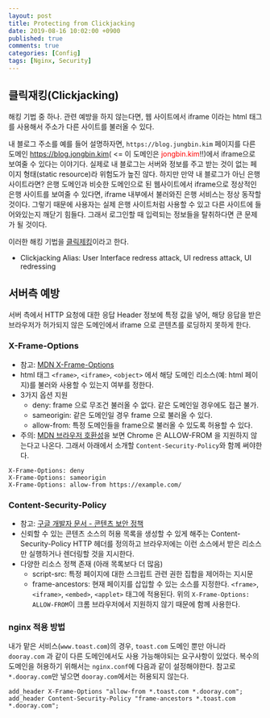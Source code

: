 ```yaml
---
layout: post
title: Protecting from Clickjacking
date: 2019-08-16 10:02:00 +0900
published: true
comments: true
categories: [Config]
tags: [Nginx, Security]
---
```


## 클릭재킹(Clickjacking)
해킹 기법 중 하나. 관련 예방을 하지 않는다면, 웹 사이트에서 iframe 이라는 html 태그를 사용해서 주소가 다른 사이트를 불러올 수 있다.

내 블로그 주소를 예를 들어 설명하자면, `https://blog.jungbin.kim` 페이지를 다른 도메인 <span style="color:red">https://blog.jongbin.kim</span>( <= 이 도메인은 <span style="color:red">jongbin.kim</span>!!)에서 iframe으로 보여줄 수 있다는 이야기다. 실제로 내 블로그는 서버와 정보를 주고 받는 것이 없는 페이지 형태(static resource)라 위험도가 높진 않다. 하지만 만약 내 블로그가 아닌 은행 사이트라면? 은행 도메인과 비슷한 도메인으로 된 웹사이트에서 iframe으로 정상적인 은행 사이트를 보여줄 수 있다면, iframe 내부에서 불러와진 은행 서비스는 정상 동작할 것이다. 그렇기 때문에 사용자는 실제 은행 사이트처럼 사용할 수 있고 다른 사이트에 들어와있는지 깨닫기 힘들다. 그래서 로그인할 때 입력되는 정보들을 탈취하다면 큰 문제가 될 것이다. 

이러한 해킹 기법을 [클릭제킹](https://ko.wikipedia.org/wiki/%ED%81%B4%EB%A6%AD%EC%9E%AC%ED%82%B9)이라고 한다.

- Clickjacking Alias: User Interface redress attack, UI redress attack, UI redressing

## 서버측 예방 

서버 측에서 HTTP 요청에 대한 응답 Header 정보에 특정 값을 넣어, 해당 응답을 받은 브라우저가 허가되지 않은 도메인에서 iframe 으로 콘텐츠를 로딩하지 못하게 한다. 

### X-Frame-Options

- 참고: [MDN X-Frame-Options](https://developer.mozilla.org/ko/docs/Web/HTTP/Headers/X-Frame-Options)
- html 태그 `<frame>`, `<iframe>`, `<object>` 에서 해당 도메인 리소스(예: html 페이지)를 불러와 사용할 수 있는지 여부를 정한다.
- 3가지 옵션 지원
  - deny: frame 으로 무조건 불러올 수 없다. 같은 도메인일 경우에도 접근 불가.
  - sameorigin: 같은 도메인일 경우 frame 으로 불러올 수 있다.
  - allow-from: 특정 도메인들을 frame으로 불러올 수 있도록 허용할 수 있다.
- 주의: [MDN 브라우저 호환성](https://developer.mozilla.org/ko/docs/Web/HTTP/Headers/X-Frame-Options#Browser_compatibility)을 보면 Chrome 은 ALLOW-FROM 을 지원하지 않는다고 나온다. 그래서 아래에서 소개할 `Content-Security-Policy`와 함께 써야한다.

```
X-Frame-Options: deny 
X-Frame-Options: sameorigin
X-Frame-Options: allow-from https://example.com/
```

### Content-Security-Policy

- 참고: [구글 개발자 문서 - 콘텐츠 보안 정책](https://developers.google.com/web/fundamentals/security/csp/?hl=ko)
- 신뢰할 수 있는 콘텐츠 소스의 허용 목록을 생성할 수 있게 해주는 Content-Security-Policy HTTP 헤더를 정의하고 브라우저에는 이런 소스에서 받은 리소스만 실행하거나 렌더링할 것을 지시한다. 
- 다양한 리소스 정책 존재 (아래 목록보다 더 많음)
  - script-src: 특정 페이지에 대한 스크립트 관련 권한 집합을 제어하는 지시문
  - frame-ancestors: 현재 페이지를 삽입할 수 있는 소스를 지정한다. `<frame>`, `<iframe>`, `<embed>`, `<applet>` 태그에 적용된다. 위의 `X-Frame-Options: ALLOW-FROM`이 크롬 브라우저에서 지원하지 않기 때문에 함께 사용한다.

### nginx 적용 방법

내가 맡은 서비스(`www.toast.com`)의 경우, `toast.com` 도메인 뿐만 아니라 `dooray.com` 과 같이 다른 도메인에서도 사용 가능해야되는 요구사항이 있었다. 복수의 도메인을 허용하기 위해서는 `nginx.conf`에 다음과 같이 설정해야한다. 참고로 `*.dooray.com`만 넣으면 `dooray.com`에서는 허용되지 않는다.

```
add_header X-Frame-Options "allow-from *.toast.com *.dooray.com";
add_header Content-Security-Policy "frame-ancestors *.toast.com *.dooray.com";
```
